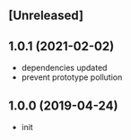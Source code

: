 ## [Unreleased]

## 1.0.1 (2021-02-02)

* dependencies updated
* prevent prototype pollution

## 1.0.0 (2019-04-24)

* init
